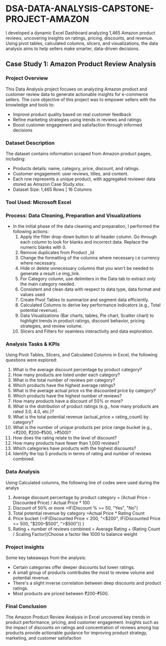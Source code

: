 # DSA-DATA-ANALYSIS-CAPSTONE-PROJECT-AMAZON
I developed a dynamic Excel Dashboard analyzing 1,465 Amazon product reviews, uncovering insights on ratings, pricing, discounts, and revenue. Using pivot tables, calculated columns, slicers, and visualizations, the data analysis aims to help sellers make smarter, data-driven decisions.

## Case Study 1: Amazon Product Review Analysis

### Project Overview
This Data Analysis project focuses on analyzing Amazon product and customer review data to generate actionable insights for e-commerce sellers. The core objective of this project was to empower sellers with the knowledge and tools to:
 - Improve product quality based on real customer feedback
 - Refine marketing strategies using trends in reviews and ratings
 - Boost customer engagement and satisfaction through informed decisions

### Dataset Description 
The dataset contains information scraped from Amazon product pages, including:
- Products details: name, category, price, discount, and ratings.
- Customer engagement: user reviews, titles, and content.
- Each row represents a unique product, with aggregated reviewer data stored as Amazon Case Study.xlsx.
- Dataset Size: 1,465 Rows | 16 Columns

### Tool Used: Microsoft Excel 
 
### Process: Data Cleaning, Preparation and Visualizations
- In the initial phase of the data cleaning and preparation, I performed the following actions:
  1. Apply the filter drop-down button to all header column. Go through each column to look for blanks and incorrect data. Replace the numeric blanks with 0.
  2. Remove duplicates from Product _Id 
  3. Change the formatting of the columns where necessary i.e currency where necessary.
  4. Hide or delete unnecessary columns that you won't be needed to generate a result i.e img_link.
  5. For Category column, use delimiters in the Data tab to extract only the main category needed.
  6. Consistent and clean data with respect to data type, data format and values used
  7. Create Pivot Tables to summarize and segment data efficiently.
  8. Calculated Columns to derive key performance indicators (e.g., Total potential revenue).
  9. Data Visualizations (Bar charts, tables, Pie chart, Scatter chart) to highlight trends in product ratings, discount behavior, pricing strategies, and review volume.
  10. Slicers and Filters for seamless interactivity and data exploration.

### Analysis Tasks & KPIs
Using Pivot Tables, Slicers, and Calculated Columns in Excel, the following questions were explored:
 1. What is the average discount   percentage by product category? 
 2. How many products are listed under each category?
 3. What is the total number of reviews per category? 
 4. Which products have the highest average ratings? 
 5. What is the average actual price vs the discounted price by category? 
 6. Which products have the highest number of reviews? 
 7. How many products have a discount of 50% or more? 
 8. What is the distribution of product ratings (e.g., how many products are rated 3.0, 4.0, etc.)? 
 9. What is the total potential revenue (actual_price × rating_count) by category?
10. What is the number of unique products per price range bucket (e.g., <₹200, ₹200–₹500, >₹500)? 
11. How does the rating relate to the level of discount? 
12. How many products have fewer than 1,000 reviews? 
13. Which categories have products with the highest discounts? 
14. Identify the top 5 products in terms of rating and number of reviews combined.

### Data Analysis 
Using Calculated columns, the following  line of codes were used during the analys
 1. Average discount percentage by product category = (Actual Price - Discounted Price) / Actual Price * 100
 2. Discount of 50% or more =IF(Discount % >= 50, "Yes", "No")
 3. Total potential revenue by category =Actual Price * Rating Count
 4. Price bucket {=IF(Discounted Price < 200, "<$200", IF(Discounted Price <= 500, "$200–$500", ">$500")) }
 5. Rating + number of reviews combined = Average Rating + (Rating Count / Scaling Factor)(Choose a factor like 1000 to balance weight

### Project insights
Some key takeaways from the analysis:
- Certain categories offer deeper discounts but lower ratings.
- A small group of products contributes the most to review volume and potential revenue.
- There's a slight inverse correlation between deep discounts and product ratings.
- Most products are priced between ₹200–₹500.

### Final Conclusion
 The Amazon Product Review Analysis in Excel uncovered key trends in product performance, pricing, and customer engagement. Insights such as the impact of discounts on ratings and concentration of reviews among top products provide actionable guidance for improving product strategy, marketing, and customer satisfaction






